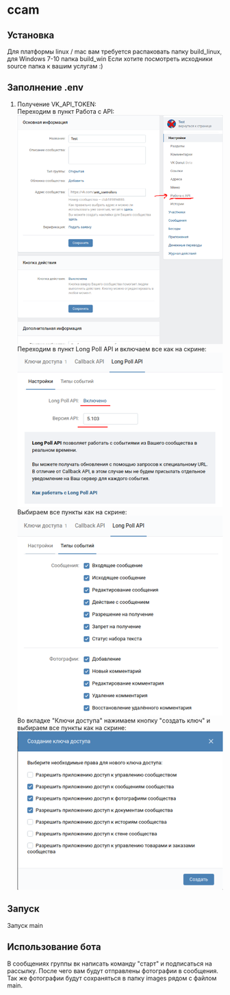 # ccam

## Установка
Для платформы linux / mac вам требуется распаковать папку build_linux, для Windows 7-10 папка build_win
Если хотите посмотреть исходники source папка к вашим услугам :)

## Заполнение .env
1) Получение VK_API_TOKEN:  
Переходим в пункт Работа с API:
![Работа с API](./readme_images/1_vk.png) 
Переходим в пункт Long Poll API и включаем все как на скрине:
![Long Poll API](./readme_images/2_vk.png)  
Выбираем все пункты как на скрине:
![Все пункты](./readme_images/3_vk.png) 
Во вкладке "Ключи доступа" нажимаем кнопку "создать ключ" и выбираем все пункты как на скрине:   
![Long Poll API](./readme_images/4_vk.png) 


## Запуск
Запуск main

## Использование бота
В сообщениях группы вк написать команду "старт" и подписаться на рассылку. После чего вам будут отправлены фотографии в сообщения. Так же фотографии будут сохраняться в папку images рядом с файлом main.

